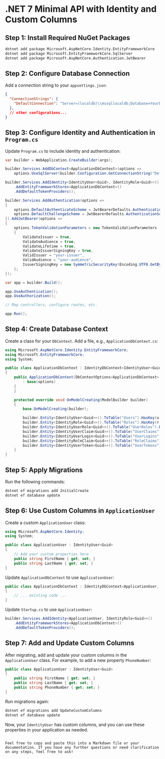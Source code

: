 

# .NET 7 Minimal API with Identity and Custom Columns

## Step 1: Install Required NuGet Packages

```bash
dotnet add package Microsoft.AspNetCore.Identity.EntityFrameworkCore
dotnet add package Microsoft.EntityFrameworkCore.SqlServer
dotnet add package Microsoft.AspNetCore.Authentication.JwtBearer
```

## Step 2: Configure Database Connection

Add a connection string to your `appsettings.json`:

```json
{
  "ConnectionStrings": {
    "DefaultConnection": "Server=(localdb)\\mssqllocaldb;Database=YourDatabaseName;Trusted_Connection=True;MultipleActiveResultSets=true"
  },
  // other configurations...
}
```

## Step 3: Configure Identity and Authentication in `Program.cs`

Update `Program.cs` to include identity and authentication:

```csharp
var builder = WebApplication.CreateBuilder(args);

builder.Services.AddDbContext<ApplicationDbContext>(options =>
    options.UseSqlServer(builder.Configuration.GetConnectionString("DefaultConnection")));

builder.Services.AddIdentity<IdentityUser<Guid>, IdentityRole<Guid>>()
    .AddEntityFrameworkStores<ApplicationDbContext>()
    .AddDefaultTokenProviders();

builder.Services.AddAuthentication(options =>
{
    options.DefaultAuthenticateScheme = JwtBearerDefaults.AuthenticationScheme;
    options.DefaultChallengeScheme = JwtBearerDefaults.AuthenticationScheme;
}).AddJwtBearer(options =>
{
    options.TokenValidationParameters = new TokenValidationParameters
    {
        ValidateIssuer = true,
        ValidateAudience = true,
        ValidateLifetime = true,
        ValidateIssuerSigningKey = true,
        ValidIssuer = "your-issuer",
        ValidAudience = "your-audience",
        IssuerSigningKey = new SymmetricSecurityKey(Encoding.UTF8.GetBytes("your-secret-key"))
    };
});

var app = builder.Build();

app.UseAuthentication();
app.UseAuthorization();

// Map controllers, configure routes, etc.

app.Run();
```

## Step 4: Create Database Context

Create a class for your `DbContext`. Add a file, e.g., `ApplicationDbContext.cs`:

```csharp
using Microsoft.AspNetCore.Identity.EntityFrameworkCore;
using Microsoft.EntityFrameworkCore;
using System;

public class ApplicationDbContext : IdentityDbContext<IdentityUser<Guid>, IdentityRole<Guid>, Guid>
{
    public ApplicationDbContext(DbContextOptions<ApplicationDbContext> options)
        : base(options)
    {
    }

    protected override void OnModelCreating(ModelBuilder builder)
    {
        base.OnModelCreating(builder);

        builder.Entity<IdentityUser<Guid>>().ToTable("Users").HasKey(u => u.Id);
        builder.Entity<IdentityRole<Guid>>().ToTable("Roles").HasKey(r => r.Id);
        builder.Entity<IdentityUserRole<Guid>>().ToTable("UserRoles").HasKey(ur => new { ur.UserId, ur.RoleId });
        builder.Entity<IdentityUserClaim<Guid>>().ToTable("UserClaims").HasKey(uc => uc.Id);
        builder.Entity<IdentityUserLogin<Guid>>().ToTable("UserLogins").HasKey(ul => new { ul.LoginProvider, ul.ProviderKey });
        builder.Entity<IdentityRoleClaim<Guid>>().ToTable("RoleClaims").HasKey(rc => rc.Id);
        builder.Entity<IdentityUserToken<Guid>>().ToTable("UserTokens").HasKey(ut => new { ut.UserId, ut.LoginProvider, ut.Name });
    }
}
```

## Step 5: Apply Migrations

Run the following commands:

```bash
dotnet ef migrations add InitialCreate
dotnet ef database update
```

## Step 6: Use Custom Columns in `ApplicationUser`

Create a custom `ApplicationUser` class:

```csharp
using Microsoft.AspNetCore.Identity;
using System;

public class ApplicationUser : IdentityUser<Guid>
{
    // Add your custom properties here
    public string FirstName { get; set; }
    public string LastName { get; set; }
}
```

Update `ApplicationDbContext` to use `ApplicationUser`:

```csharp
public class ApplicationDbContext : IdentityDbContext<ApplicationUser, IdentityRole<Guid>, Guid>
{
    // ... existing code ...
}
```

Update `Startup.cs` to use `ApplicationUser`:

```csharp
builder.Services.AddIdentity<ApplicationUser, IdentityRole<Guid>>()
    .AddEntityFrameworkStores<ApplicationDbContext>()
    .AddDefaultTokenProviders();
```

## Step 7: Add and Update Custom Columns

After migrating, add and update your custom columns in the `ApplicationUser` class. For example, to add a new property `PhoneNumber`:

```csharp
public class ApplicationUser : IdentityUser<Guid>
{
    public string FirstName { get; set; }
    public string LastName { get; set; }
    public string PhoneNumber { get; set; }
}
```

Run migrations again:

```bash
dotnet ef migrations add UpdateCustomColumns
dotnet ef database update
```

Now, your `IdentityUser` has custom columns, and you can use these properties in your application as needed.
```

Feel free to copy and paste this into a Markdown file or your documentation. If you have any further questions or need clarification on any steps, feel free to ask!